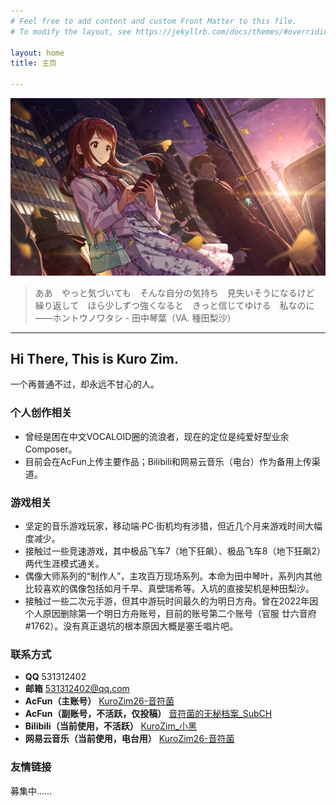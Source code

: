 ```yaml
---
# Feel free to add content and custom Front Matter to this file.
# To modify the layout, see https://jekyllrb.com/docs/themes/#overriding-theme-defaults

layout: home
title: 主页

---
```


![这是图片](/assets/img/HontouNoWatashi.png "ホントウノワタシ")

> ああ　やっと気づいても　そんな自分の気持ち　見失いそうになるけど<br>繰り返して　ほら少しずつ強くなると　きっと信じてゆける　私なのに<br>——ホントウノワタシ - 田中琴葉（VA. 種田梨沙）

---

## Hi There, This is Kuro Zim.

一个再普通不过，却永远不甘心的人。

### 个人创作相关

* 曾经是困在中文VOCALOID圈的流浪者，现在的定位是纯爱好型业余Composer。
* 目前会在AcFun上传主要作品；Bilibili和网易云音乐（电台）作为备用上传渠道。

### 游戏相关

* 坚定的音乐游戏玩家，移动端·PC·街机均有涉猎，但近几个月来游戏时间大幅度减少。
* 接触过一些竞速游戏，其中极品飞车7（地下狂飙）、极品飞车8（地下狂飙2）两代生涯模式通关。
* 偶像大师系列的“制作人”，主攻百万现场系列。本命为田中琴叶，系列内其他比较喜欢的偶像包括如月千早、真壁瑞希等。入坑的直接契机是种田梨沙。
* 接触过一些二次元手游，但其中游玩时间最久的为明日方舟。曾在2022年因个人原因删除第一个明日方舟账号，目前的账号第二个账号（官服 廿六音府#1762）。没有真正退坑的根本原因大概是塞壬唱片吧。

### 联系方式
* __QQ__ 531312402
* __邮箱__ 531312402@qq.com
* __AcFun（主账号）__ [KuroZim26-音符菌](https://www.acfun.cn/u/30346233)
* __AcFun（副账号，不活跃，仅投稿）__ [音符菌的无秘档案_SubCH](https://www.acfun.cn/u/2290378)
* __Bilibili（当前使用，不活跃）__ [KuroZim_小黑](https://space.bilibili.com/16228948)
* __网易云音乐（当前使用，电台用）__ [KuroZim26-音符菌](https://music.163.com/#/user/home?id=1966406139)

### 友情链接
募集中……